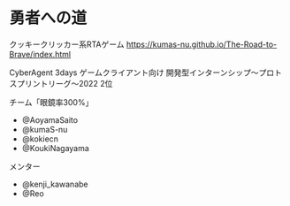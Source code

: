 # 勇者への道

クッキークリッカー系RTAゲーム
https://kumas-nu.github.io/The-Road-to-Brave/index.html

CyberAgent 3days ゲームクライアント向け 開発型インターンシップ〜プロトスプリントリーグ〜2022 2位

チーム「眼鏡率300%」
- @AoyamaSaito
- @kumaS-nu
- @kokiecn
- @KoukiNagayama

メンター
- @kenji_kawanabe
- @Reo